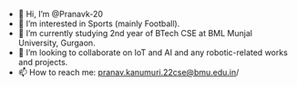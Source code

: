 - 👋 Hi, I’m @Pranavk-20
- 👀 I’m interested in Sports (mainly Football).
- 🌱 I’m currently studying 2nd year of BTech CSE at BML Munjal University, Gurgaon.
- 💞️ I’m looking to collaborate on IoT and AI and any robotic-related works and projects.
- 📫 How to reach me: pranav.kanumuri.22cse@bmu.edu.in/

<!---
Pranavk-20/Pranavk-20 is a ✨ special ✨ repository because its `README.md` (this file) appears on your GitHub profile.
You can click the Preview link to take a look at your changes.
--->
